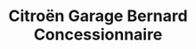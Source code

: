 ---
title: "Citroën Garage Bernard Concessionnaire"
url: /orange/citroen-garage-bernard-concessionnaire/
shop: Autohaus
---